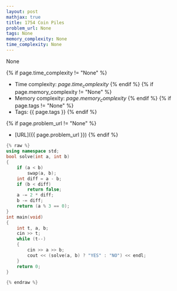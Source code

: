 ```yaml
---
layout: post
mathjax: true
title: 1754 Coin Piles
problem_url: None
tags: None
memory_complexity: None
time_complexity: None
---
```


None


{% if page.time_complexity != "None" %}
- Time complexity: ${{ page.time_complexity }}$
{% endif %}
{% if page.memory_complexity != "None" %}
- Memory complexity: ${{ page.memory_complexity }}$
{% endif %}
{% if page.tags != "None" %}
- Tags: {{ page.tags }}
{% endif %}

{% if page.problem_url != "None" %}
- [URL]({{ page.problem_url }})
{% endif %}

```cpp
{% raw %}
using namespace std;
bool solve(int a, int b)
{
    if (a < b)
        swap(a, b);
    int diff = a - b;
    if (b < diff)
        return false;
    a -= 2 * diff;
    b -= diff;
    return (a % 3 == 0);
}
int main(void)
{
    int t, a, b;
    cin >> t;
    while (t--)
    {
        cin >> a >> b;
        cout << (solve(a, b) ? "YES" : "NO") << endl;
    }
    return 0;
}

{% endraw %}
```